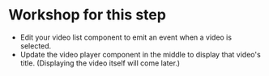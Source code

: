 # Workshop for this step

- Edit your video list component to emit an event when a video is selected.
- Update the video player component in the middle to display that video's
  title. (Displaying the video itself will come later.)

